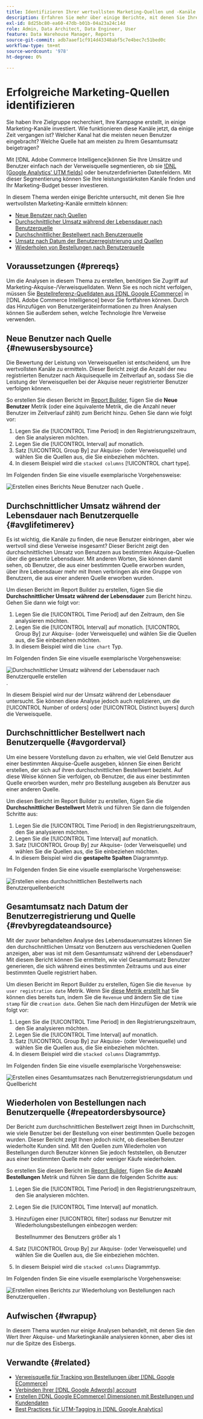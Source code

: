```yaml
---
title: Identifizieren Ihrer wertvollsten Marketing-Quellen und -Kanäle
description: Erfahren Sie mehr über einige Berichte, mit denen Sie Ihre wertvollsten Marketing-Kanäle entdecken können.
exl-id: 8d25bc80-ea60-47db-b01b-04a23a24c14d
role: Admin, Data Architect, Data Engineer, User
feature: Data Warehouse Manager, Reports
source-git-commit: adb7aaef1cf914d43348abf5c7e4bec7c51bed0c
workflow-type: tm+mt
source-wordcount: '978'
ht-degree: 0%

---
```


# Erfolgreiche Marketing-Quellen identifizieren

Sie haben Ihre Zielgruppe recherchiert, Ihre Kampagne erstellt, in einige Marketing-Kanäle investiert. Wie funktionieren diese Kanäle jetzt, da einige Zeit vergangen ist? Welcher Kanal hat die meisten neuen Benutzer eingebracht? Welche Quelle hat am meisten zu Ihrem Gesamtumsatz beigetragen?

Mit [!DNL Adobe Commerce Intelligence]können Sie Ihre Umsätze und Benutzer einfach nach der Verweisquelle segmentieren, ob sie [!DNL [Google Analytics' UTM fields]](https://support.google.com/analytics/answer/1191184?hl=en) oder benutzerdefinierten Datenfeldern. Mit dieser Segmentierung können Sie Ihre leistungsstärksten Kanäle finden und Ihr Marketing-Budget besser investieren.

In diesem Thema werden einige Berichte untersucht, mit denen Sie Ihre wertvollsten Marketing-Kanäle ermitteln können:

* [Neue Benutzer nach Quellen](#newusersbysource)
* [Durchschnittlicher Umsatz während der Lebensdauer nach Benutzerquelle](#avglifetimerev)
* [Durchschnittlicher Bestellwert nach Benutzerquelle](#avgorderval)
* [Umsatz nach Datum der Benutzerregistrierung und Quellen](#revbyregdateandsource)
* [Wiederholen von Bestellungen nach Benutzerquelle](#repeatordersbysource)

## Voraussetzungen {#prereqs}

Um die Analysen in diesem Thema zu erstellen, benötigen Sie Zugriff auf Marketing-Akquise-/Verweisquelldaten. Wenn Sie es noch nicht verfolgen, müssen Sie [Bestellreferenz-Quelldaten aus [!DNL Google ECommerce]](../importing-data/integrations/google-ecommerce.md) in [!DNL Adobe Commerce Intelligence] bevor Sie fortfahren können. Durch das Hinzufügen von Benutzergeräteinformationen zu Ihren Analysen können Sie außerdem sehen, welche Technologie Ihre Verweise verwenden.

## Neue Benutzer nach Quelle {#newusersbysource}

Die Bewertung der Leistung von Verweisquellen ist entscheidend, um Ihre wertvollsten Kanäle zu ermitteln. Dieser Bericht zeigt die Anzahl der neu registrierten Benutzer nach Akquisequelle im Zeitverlauf an, sodass Sie die Leistung der Verweisquellen bei der Akquise neuer registrierter Benutzer verfolgen können.

So erstellen Sie diesen Bericht im [Report Builder](../../tutorials/using-visual-report-builder.md), fügen Sie die **Neue Benutzer** Metrik (oder eine äquivalente Metrik, die die Anzahl neuer Benutzer im Zeitverlauf zählt) zum Bericht hinzu. Gehen Sie dann wie folgt vor:

1. Legen Sie die [!UICONTROL Time Period] in den Registrierungszeitraum, den Sie analysieren möchten.
1. Legen Sie die [!UICONTROL Interval] auf monatlich.
1. Satz [!UICONTROL Group By] zur Akquise- (oder Verweisquelle) und wählen Sie die Quellen aus, die Sie einbeziehen möchten.
1. In diesem Beispiel wird die `stacked columns` [!UICONTROL chart type].

Im Folgenden finden Sie eine visuelle exemplarische Vorgehensweise:

![Erstellen eines Berichts Neue Benutzer nach Quelle .](../../assets/New_Users_by_source.gif)

## Durchschnittlicher Umsatz während der Lebensdauer nach Benutzerquelle {#avglifetimerev}

Es ist wichtig, die Kanäle zu finden, die neue Benutzer einbringen, aber wie wertvoll sind diese Verweise insgesamt? Dieser Bericht zeigt den durchschnittlichen Umsatz von Benutzern aus bestimmten Akquise-Quellen über die gesamte Lebensdauer. Mit anderen Worten, Sie können damit sehen, ob Benutzer, die aus einer bestimmten Quelle erworben wurden, über ihre Lebensdauer mehr mit Ihnen verbringen als eine Gruppe von Benutzern, die aus einer anderen Quelle erworben wurden.

Um diesen Bericht im Report Builder zu erstellen, fügen Sie die **Durchschnittlicher Umsatz während der Lebensdauer** zum Bericht hinzu. Gehen Sie dann wie folgt vor:

1. Legen Sie die [!UICONTROL Time Period] auf den Zeitraum, den Sie analysieren möchten.
1. Legen Sie die [!UICONTROL Interval] auf monatlich.
   [!UICONTROL Group By] zur Akquise- (oder Verweisquelle) und wählen Sie die Quellen aus, die Sie einbeziehen möchten.
1. In diesem Beispiel wird die `line chart` Typ.

Im Folgenden finden Sie eine visuelle exemplarische Vorgehensweise:

![Durchschnittlicher Umsatz während der Lebensdauer nach Benutzerquelle erstellen](../../assets/Lifetime_revenue_by_user_source.gif).

In diesem Beispiel wird nur der Umsatz während der Lebensdauer untersucht. Sie können diese Analyse jedoch auch replizieren, um die [!UICONTROL Number of orders] oder [!UICONTROL Distinct buyers] durch die Verweisquelle.

## Durchschnittlicher Bestellwert nach Benutzerquelle {#avgorderval}

Um eine bessere Vorstellung davon zu erhalten, wie viel Geld Benutzer aus einer bestimmten Akquise-Quelle ausgeben, können Sie einen Bericht erstellen, der sich auf ihren durchschnittlichen Bestellwert bezieht. Auf diese Weise können Sie verfolgen, ob Benutzer, die aus einer bestimmten Quelle erworben wurden, mehr pro Bestellung ausgeben als Benutzer aus einer anderen Quelle.

Um diesen Bericht im Report Builder zu erstellen, fügen Sie die **Durchschnittlicher Bestellwert** Metrik und führen Sie dann die folgenden Schritte aus:

1. Legen Sie die [!UICONTROL Time Period] in den Registrierungszeitraum, den Sie analysieren möchten.
1. Legen Sie die [!UICONTROL Time Interval] auf monatlich.
1. Satz [!UICONTROL Group By] zur Akquise- (oder Verweisquelle) und wählen Sie die Quellen aus, die Sie einbeziehen möchten.
1. In diesem Beispiel wird die **gestapelte Spalten** Diagrammtyp.

Im Folgenden finden Sie eine visuelle exemplarische Vorgehensweise:

![Erstellen eines durchschnittlichen Bestellwerts nach Benutzerquellenbericht](../../assets/Average_order_value_by_source.gif)

## Gesamtumsatz nach Datum der Benutzerregistrierung und Quelle {#revbyregdateandsource}

Mit der zuvor behandelten Analyse des Lebensdauerumsatzes können Sie den durchschnittlichen Umsatz von Benutzern aus verschiedenen Quellen anzeigen, aber was ist mit dem Gesamtumsatz während der Lebensdauer? Mit diesem Bericht können Sie ermitteln, wie viel Gesamtumsatz Benutzer generieren, die sich während eines bestimmten Zeitraums und aus einer bestimmten Quelle registriert haben.

Um diesen Bericht im Report Builder zu erstellen, fügen Sie die `Revenue by user registration date` Metrik. Wenn Sie [diese Metrik erstellt hat](../../data-user/reports/ess-manage-data-metrics.md) Sie können dies bereits tun, indem Sie die `Revenue` und ändern Sie die `time stamp` für die `creation date`. Gehen Sie nach dem Hinzufügen der Metrik wie folgt vor:

1. Legen Sie die [!UICONTROL Time Period] in den Registrierungszeitraum, den Sie analysieren möchten.
1. Legen Sie die [!UICONTROL Time Interval] auf monatlich.
1. Satz [!UICONTROL Group By] zur Akquise- (oder Verweisquelle) und wählen Sie die Quellen aus, die Sie einbeziehen möchten.
1. In diesem Beispiel wird die `stacked columns` Diagrammtyp.

Im Folgenden finden Sie eine visuelle exemplarische Vorgehensweise:

![Erstellen eines Gesamtumsatzes nach Benutzerregistrierungsdatum und Quellbericht](../../assets/Revenue_by_user_registration_date_and_source.gif)

## Wiederholen von Bestellungen nach Benutzerquelle {#repeatordersbysource}

Der Bericht zum durchschnittlichen Bestellwert zeigt Ihnen im Durchschnitt, wie viele Benutzer bei der Bestellung von einer bestimmten Quelle bezogen wurden. Dieser Bericht zeigt Ihnen jedoch nicht, ob dieselben Benutzer wiederholte Kunden sind. Mit den Quellen zum Wiederholen von Bestellungen durch Benutzer können Sie jedoch feststellen, ob Benutzer aus einer bestimmten Quelle mehr oder weniger Käufe wiederholen.

So erstellen Sie diesen Bericht im [Report Builder](../../tutorials/using-visual-report-builder.md), fügen Sie die **Anzahl Bestellungen** Metrik und führen Sie dann die folgenden Schritte aus:

1. Legen Sie die [!UICONTROL Time Period] in den Registrierungszeitraum, den Sie analysieren möchten.
1. Legen Sie die [!UICONTROL Time Interval] auf monatlich.
1. Hinzufügen einer [!UICONTROL filter] sodass nur Benutzer mit Wiederholungsbestellungen einbezogen werden:

   Bestellnummer des Benutzers größer als 1

1. Satz [!UICONTROL Group By] zur Akquise- (oder Verweisquelle) und wählen Sie die Quellen aus, die Sie einbeziehen möchten.
1. In diesem Beispiel wird die `stacked columns` Diagrammtyp.

Im Folgenden finden Sie eine visuelle exemplarische Vorgehensweise:

![Erstellen eines Berichts zur Wiederholung von Bestellungen nach Benutzerquellen .](../../assets/Repeat_orders_by_user_source.gif)


## Aufwischen {#wrapup}

In diesem Thema wurden nur einige Analysen behandelt, mit denen Sie den Wert Ihrer Akquise- und Marketingkanäle analysieren können, aber dies ist nur die Spitze des Eisbergs.

## Verwandte {#related}

* [Verweisquelle für Tracking von Bestellungen über [!DNL Google ECommerce]](../importing-data/integrations/google-ecommerce.md)
* [Verbinden Ihrer [!DNL Google Adwords] account](../importing-data/integrations/google-adwords.md)
* [Erstellen [!DNL Google ECommerce] Dimensionen mit Bestellungen und Kundendaten](../data-warehouse-mgr/bldg-google-ecomm-dim.md)
* [Best Practices für UTM-Tagging in [!DNL Google Analytics]](../../best-practices/utm-tagging-google.md)

